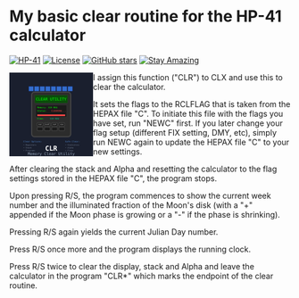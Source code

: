# My basic clear routine for the HP-41 calculator

[![HP-41](https://img.shields.io/badge/HP--41-Calculator-orange)](https://en.wikipedia.org/wiki/HP-41C)
[![License](https://img.shields.io/badge/License-Public%20Domain-brightgreen.svg)](https://unlicense.org/)
[![GitHub stars](https://img.shields.io/github/stars/isene/hp_41_clr.svg)](https://github.com/isene/hp_41_clr/stargazers)
[![Stay Amazing](https://img.shields.io/badge/Stay-Amazing-blue.svg)](https://isene.org)

<img src="img/clr_logo.svg" align="left" width="150" height="150" alt="CLR Logo">
 
I assign this function ("CLR") to CLX and use this to clear the calculator.
 
It sets the flags to the RCLFLAG that is taken from the HEPAX file "C". To
initiate this file with the flags you have set, run "NEWC" first. If you later
change your flag setup (different FIX setting, DMY, etc), simply run NEWC
again to update the HEPAX file "C" to your new settings.

After clearing the stack and Alpha and resetting the calculator to the flag
settings stored in the HEPAX file "C", the program stops.

Upon pressing R/S, the program commences to show the current week number
and the illuminated fraction of the Moon's disk (with a "+" appended if the
Moon phase is growing or a "-" if the phase is shrinking).

Pressing R/S again yields the current Julian Day number.

Press R/S once more and the program displays the running clock.

Press R/S twice to clear the display, stack and Alpha and leave the calculator
in the program "CLR*" which marks the endpoint of the clear routine.
